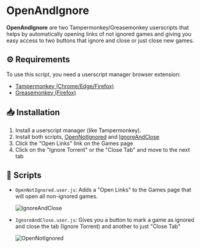# OpenAndIgnore

**OpenAndIgnore** are two Tampermonkey/Greasemonkey userscripts that helps by automatically opening links of not ignored games and giving you easy access to two buttons that ignore and close or just close new games.

## ⚙️ Requirements

To use this script, you need a userscript manager browser extension:

- [Tampermonkey (Chrome/Edge/Firefox)](https://www.tampermonkey.net/)
- [Greasemonkey (Firefox)](https://www.greasespot.net/)

## 📥 Installation

1. Install a userscript manager (like Tampermonkey).
2. Install both scripts, [OpenNotIgnored](https://github.com/Asparghus/OpenAndIgnore/raw/refs/heads/main/OpenNotIgnored.user.js) and [IgnoreAndClose](https://github.com/Asparghus/OpenAndIgnore/raw/refs/heads/main/IgnoreAndClose.user.js)
3. Click the "Open Links" link on the Games page
4. Click on the "Ignore Torrent" or the "Close Tab" and move to the next tab 

## 📄 Scripts

- `OpenNotIgnored.user.js`: Adds a "Open Links" to the Games page that will open all non-ignored games.

  ![IgnoreAndClose](https://ptpimg.me/gw1yj3.png)

- `IgnoreAndClose.user.js`: Gives you a button to mark a game as ignored and close the tab (Ignore Torrent) and another to just "Close Tab"

  ![OpenNotIgnored](https://ptpimg.me/196zio.png)
